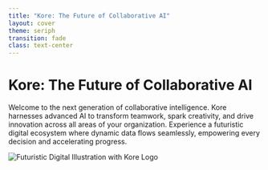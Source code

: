 ```yaml
---
title: "Kore: The Future of Collaborative AI"
layout: cover
theme: seriph
transition: fade
class: text-center
---
```


# Kore: The Future of Collaborative AI

Welcome to the next generation of collaborative intelligence. Kore harnesses advanced AI to transform teamwork, spark creativity, and drive innovation across all areas of your organization. Experience a futuristic digital ecosystem where dynamic data flows seamlessly, empowering every decision and accelerating progress.

<v-motion :initial="{ opacity: 0, x: -50 }" :enter="{ opacity: 1, x: 0, transition: { duration: 0.8 } }">
  <img src="/static/images/kore-future.png" alt="Futuristic Digital Illustration with Kore Logo" style="max-width: 80%; margin: auto;">
</v-motion>

<!-- 
Speaker Notes:
This slide introduces our vision for the future of collaborative AI and sets the stage for the remainder of the presentation.
Highlight how Kore leverages cutting-edge technology to merge creativity with intelligent automation.
Emphasize the dynamic data flow depicted in the futuristic digital illustration, symbolizing the seamless integration of multiple data streams.
The prominently displayed Kore logo represents our commitment to innovation and excellence in AI-driven collaboration.
Invite the audience to imagine a future where advanced AI solutions revolutionize everyday workflows and decision-making processes.
-->